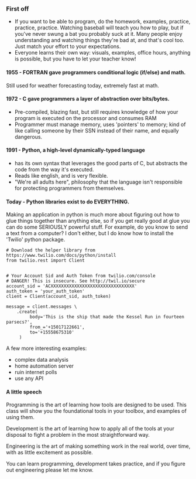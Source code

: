 ### First off
- If you want to be able to program, do the homework, examples, practice, 
practice, practice. Watching baseball will teach you how to play, but if 
you've never swung a bat you probably suck at it. Many people
enjoy understanding and watching things they're bad at, and that's cool
too. Just match your effort to your expectations.
- Everyone learns their own way: visuals, examples,
office hours, anything is possible, but you have to let your teacher know!

#### 1955 - FORTRAN gave programmers conditional logic (if/else) and math.  
Still used for weather forecasting today, extremely fast at math.

#### 1972 - C gave programmers a layer of abstraction over bits/bytes.  
- Pre-compiled, blazing fast, but still requires knowledge of how 
your program is executed on the processor and consumes RAM
- Programmer must manage memory, uses 'pointers' to memory; kind of
like calling someone by their SSN instead of their name, and equally 
dangerous.

#### 1991 - Python, a high-level dynamically-typed language
- has its own syntax that leverages the good parts of C, but 
abstracts the code from the way it's executed.  
- Reads like english, and is very flexible.
- "We're all adults here", philosophy that the language isn't 
responsible for protecting programmers from themselves.

#### Today - Python libraries exist to do EVERYTHING.  
Making an application in python is much more about figuring out how 
to glue things together than anything else, so if you get really good
at glue you can do some SERIOUSLY powerful stuff.
For example, do you know to send a text from a computer? I don't either,
but I do know how to install the 'Twilio' python package.
```
# Download the helper library from https://www.twilio.com/docs/python/install
from twilio.rest import Client


# Your Account Sid and Auth Token from twilio.com/console
# DANGER! This is insecure. See http://twil.io/secure
account_sid = 'ACXXXXXXXXXXXXXXXXXXXXXXXXXXXXXXXX'
auth_token = 'your_auth_token'
client = Client(account_sid, auth_token)

message = client.messages \
    .create(
         body='This is the ship that made the Kessel Run in fourteen parsecs?',
         from_='+15017122661',
         to='+15558675310'
     )
```
A few more interesting examples:
- complex data analysis
- home automation server
- ruin internet polls
- use any API

#### A little speech
Programming is the art of learning how tools are designed to be used. This 
class will show you the foundational tools in your toolbox, and examples 
of using them.

Development is the art of learning how to apply all of the tools at your
disposal to fight a problem in the most straightforward way.

Engineering is the art of making something work in the real world, over
time, with as little excitement as possible.

You can learn programming, development takes practice, and if you figure out
engineering please let me know. 
